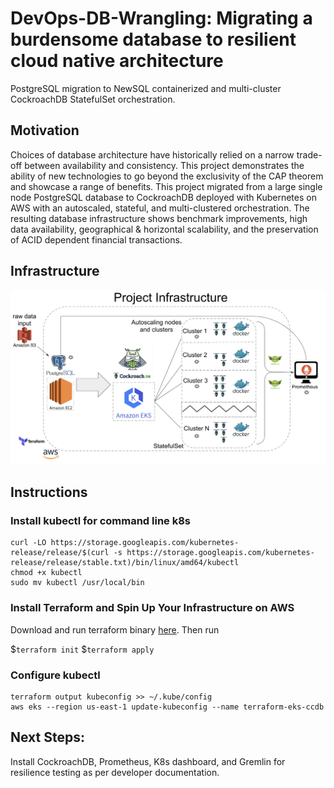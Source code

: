 # DevOps-DB-Wrangling: Migrating a burdensome database to resilient cloud native architecture
PostgreSQL migration to NewSQL containerized and multi-cluster CockroachDB StatefulSet orchestration. 

## Motivation
Choices of database architecture have historically relied on a narrow trade-off between availability and consistency. This project demonstrates the ability of new technologies to go beyond the exclusivity of the CAP theorem and showcase a range of benefits.  This project migrated from a large single node PostgreSQL database to CockroachDB deployed with Kubernetes on AWS with an autoscaled, stateful, and multi-clustered orchestration. The resulting database infrastructure shows benchmark improvements, high data availability, geographical & horizontal scalability, and the preservation of ACID dependent financial transactions. 

## Infrastructure 

 ![Project Infrastructure](/images/infrastructure.png)

## Instructions

### Install kubectl for command line k8s
```
curl -LO https://storage.googleapis.com/kubernetes-release/release/$(curl -s https://storage.googleapis.com/kubernetes-release/release/stable.txt)/bin/linux/amd64/kubectl
chmod +x kubectl
sudo mv kubectl /usr/local/bin
```

### Install Terraform and Spin Up Your Infrastructure on AWS
Download and run terraform binary [here](https://www.terraform.io/downloads.html). 
Then run

$`terraform init`
$`terraform apply`

### Configure kubectl
```
terraform output kubeconfig >> ~/.kube/config
aws eks --region us-east-1 update-kubeconfig --name terraform-eks-ccdb
```

## Next Steps: 
Install CockroachDB, Prometheus, K8s dashboard, and Gremlin for resilience testing as per developer documentation. 